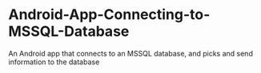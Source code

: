 # Android-App-Connecting-to-MSSQL-Database
An Android app that connects to an MSSQL database, and picks and send information to the database
